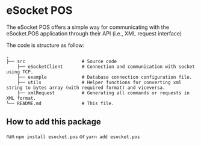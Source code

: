 # eSocket POS

The eSocket POS offers a simple way for communicating with the eSocket.POS application through their API (i.e., XML request interface)

The code is structure as follow:

```
.
├── src                     # Source code
    ├── eSocketClient       # Connection and communication with socket using TCP.
    ├── example             # Database connection configuration file.
    ├── utils               # Helper functions for converting xml string to bytes array (with required format) and viceversa.
    ├── xmlRequest          # Generating all commands or requests in XML format.
└── README.md               # This file.
```


## How to add this package

run `npm install esocket.pos` or `yarn add esocket.pos`

